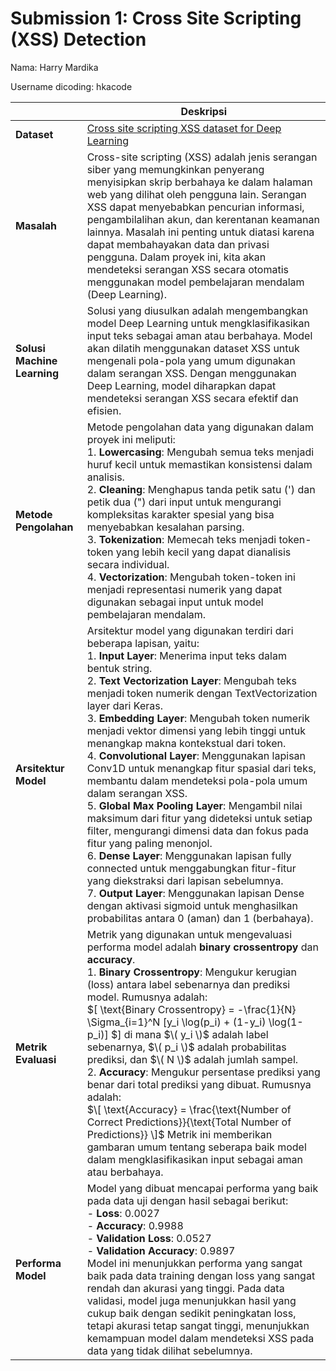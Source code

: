 # Submission 1: Cross Site Scripting (XSS) Detection
Nama: Harry Mardika

Username dicoding: hkacode

| | Deskripsi |
| ----------- | ----------- |
| **Dataset** | [Cross site scripting XSS dataset for Deep Learning](https://www.kaggle.com/datasets/syedsaqlainhussain/cross-site-scripting-xss-dataset-for-deep-learning) |
| **Masalah** | Cross-site scripting (XSS) adalah jenis serangan siber yang memungkinkan penyerang menyisipkan skrip berbahaya ke dalam halaman web yang dilihat oleh pengguna lain. Serangan XSS dapat menyebabkan pencurian informasi, pengambilalihan akun, dan kerentanan keamanan lainnya. Masalah ini penting untuk diatasi karena dapat membahayakan data dan privasi pengguna. Dalam proyek ini, kita akan mendeteksi serangan XSS secara otomatis menggunakan model pembelajaran mendalam (Deep Learning). |
| **Solusi Machine Learning** | Solusi yang diusulkan adalah mengembangkan model Deep Learning untuk mengklasifikasikan input teks sebagai aman atau berbahaya. Model akan dilatih menggunakan dataset XSS untuk mengenali pola-pola yang umum digunakan dalam serangan XSS. Dengan menggunakan Deep Learning, model diharapkan dapat mendeteksi serangan XSS secara efektif dan efisien. |
| **Metode Pengolahan** | Metode pengolahan data yang digunakan dalam proyek ini meliputi: <br> 1. **Lowercasing**: Mengubah semua teks menjadi huruf kecil untuk memastikan konsistensi dalam analisis. <br> 2. **Cleaning**: Menghapus tanda petik satu (') dan petik dua (") dari input untuk mengurangi kompleksitas karakter spesial yang bisa menyebabkan kesalahan parsing. <br> 3. **Tokenization**: Memecah teks menjadi token-token yang lebih kecil yang dapat dianalisis secara individual. <br> 4. **Vectorization**: Mengubah token-token ini menjadi representasi numerik yang dapat digunakan sebagai input untuk model pembelajaran mendalam. |
| **Arsitektur Model** | Arsitektur model yang digunakan terdiri dari beberapa lapisan, yaitu: <br> 1. **Input Layer**: Menerima input teks dalam bentuk string. <br> 2. **Text Vectorization Layer**: Mengubah teks menjadi token numerik dengan TextVectorization layer dari Keras. <br> 3. **Embedding Layer**: Mengubah token numerik menjadi vektor dimensi yang lebih tinggi untuk menangkap makna kontekstual dari token. <br> 4. **Convolutional Layer**: Menggunakan lapisan Conv1D untuk menangkap fitur spasial dari teks, membantu dalam mendeteksi pola-pola umum dalam serangan XSS. <br> 5. **Global Max Pooling Layer**: Mengambil nilai maksimum dari fitur yang dideteksi untuk setiap filter, mengurangi dimensi data dan fokus pada fitur yang paling menonjol. <br> 6. **Dense Layer**: Menggunakan lapisan fully connected untuk menggabungkan fitur-fitur yang diekstraksi dari lapisan sebelumnya. <br> 7. **Output Layer**: Menggunakan lapisan Dense dengan aktivasi sigmoid untuk menghasilkan probabilitas antara 0 (aman) dan 1 (berbahaya). |
| **Metrik Evaluasi** | Metrik yang digunakan untuk mengevaluasi performa model adalah **binary crossentropy** dan **accuracy**. <br> 1. **Binary Crossentropy**: Mengukur kerugian (loss) antara label sebenarnya dan prediksi model. Rumusnya adalah: <br> $\[ \text{Binary Crossentropy} = -\frac{1}{N} \Sigma_{i=1}^N [y_i \log(p_i) + (1-y_i) \log(1-p_i)] \$] di mana $\( y_i \)$ adalah label sebenarnya, $\( p_i \)$ adalah probabilitas prediksi, dan $\( N \)$ adalah jumlah sampel. <br> 2. **Accuracy**: Mengukur persentase prediksi yang benar dari total prediksi yang dibuat. Rumusnya adalah: <br> $\[ \text{Accuracy} = \frac{\text{Number of Correct Predictions}}{\text{Total Number of Predictions}} \]$ Metrik ini memberikan gambaran umum tentang seberapa baik model dalam mengklasifikasikan input sebagai aman atau berbahaya. |
| **Performa Model** | Model yang dibuat mencapai performa yang baik pada data uji dengan hasil sebagai berikut: <br> - **Loss**: 0.0027 <br> - **Accuracy**: 0.9988 <br> - **Validation Loss**: 0.0527 <br> - **Validation Accuracy**: 0.9897 <br> Model ini menunjukkan performa yang sangat baik pada data training dengan loss yang sangat rendah dan akurasi yang tinggi. Pada data validasi, model juga menunjukkan hasil yang cukup baik dengan sedikit peningkatan loss, tetapi akurasi tetap sangat tinggi, menunjukkan kemampuan model dalam mendeteksi XSS pada data yang tidak dilihat sebelumnya. |